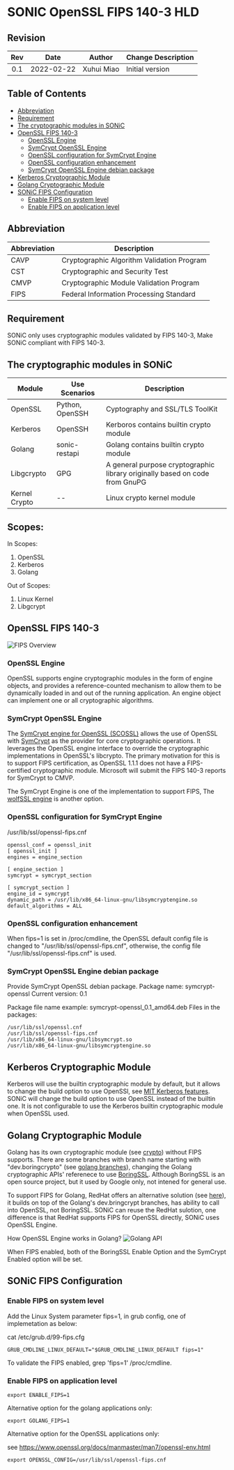 # SONIC OpenSSL FIPS 140-3 HLD

## Revision

|  Rev  | Date       | Author     | Change Description |
| :---: | :--------: | :--------: | ------------------ |
|  0.1  | 2022-02-22 | Xuhui Miao | Initial version    |

## Table of Contents
- [Abbreviation](#abbreviation)
- [Requirement](#requirement)
- [The cryptographic modules in SONiC](#the-cryptographic-modules-in-SONiC)
- [OpenSSL FIPS 140-3](#OpenSSL-FIPS-140-3)
  * [OpenSSL Engine](#OpenSSL-Engine)
  * [SymCrypt OpenSSL Engine](#symCrypt-openSSL-engine)
  * [OpenSSL configuration for SymCrypt Engine](#OpenSSL-configuration-for-SymCrypt-Engine)
  * [OpenSSL configuration enhancement](#OpenSSL-configuration-enhancement)
  * [SymCrypt OpenSSL Engine debian package](#SymCrypt-OpenSSL-Engine-debian-package)
- [Kerberos Cryptographic Module](#Kerberos-Cryptographic-Module)
- [Golang Cryptographic Module](#Golang-Cryptographic-Module)
- [SONiC FIPS Configuration](#SONiC-FIPS-Configuration)
  * [Enable FIPS on system level](#Enable-FIPS-on-system-level)
  * [Enable FIPS on application level](#Enable-FIPS-on-application-level)


## Abbreviation

| Abbreviation | Description                                  |
| ------------ | -------------------------------------------- |
| CAVP         | Cryptographic Algorithm Validation Program   |
| CST          | Cryptographic and Security Test              |
| CMVP         | Cryptographic Module Validation Program      |
| FIPS         | Federal Information Processing Standard      |

## Requirement
SONiC only uses cryptographic modules validated by FIPS 140-3, Make SONiC compliant with FIPS 140-3.

## The cryptographic modules in SONiC

| Module   | Use Scenarios | Description                                                |
| -------------------- | --------------- | -------------------------------------------- |
| OpenSSL              | Python, OpenSSH | Cyptography and SSL/TLS ToolKit              |
| Kerberos             | OpenSSH         | Kerboros contains builtin crypto module      |
| Golang               | sonic-restapi   | Golang contains builtin crypto module         |
| Libgcrypto           | GPG             | A general purpose cryptographic library originally based on code from GnuPG |
| Kernel Crypto        | --              | Linux crypto kernel module |

## Scopes:
In Scopes:
1. OpenSSL
2. Kerberos
3. Golang

Out of Scopes:
1. Linux Kernel
2. Libgcrypt


## OpenSSL FIPS 140-3

![FIPS Overview](images/fips-overview.png)

### OpenSSL Engine
OpenSSL supports engine cryptographic modules in the form of engine objects, and provides a reference-counted mechanism to allow them to be dynamically loaded in and out of the running application. An engine object can implement one or all cryptographic algorithms.

### SymCrypt OpenSSL Engine
The [SymCrypt engine for OpenSSL (SCOSSL)](https://github.com/microsoft/SymCrypt-OpenSSL) allows the use of OpenSSL with [SymCrypt](https://github.com/microsoft/SymCrypt) as the provider for core cryptographic operations. It leverages the OpenSSL engine interface to override the cryptographic implementations in OpenSSL's libcrypto. The primary motivation for this is to support FIPS certification, as OpenSSL 1.1.1 does not have a FIPS-certified cryptographic module. Microsoft will submit the FIPS 140-3 reports for SymCrypt to CMVP.

The SymCrypt Engine is one of the implementation to support FIPS, The [wolfSSL engine](https://github.com/wolfSSL/wolfEngine) is another option.

### OpenSSL configuration for SymCrypt Engine

/usr/lib/ssl/openssl-fips.cnf 
```
openssl_conf = openssl_init
[ openssl_init ]
engines = engine_section

[ engine_section ]
symcrypt = symcrypt_section

[ symcrypt_section ]
engine_id = symcrypt
dynamic_path = /usr/lib/x86_64-linux-gnu/libsymcryptengine.so
default_algorithms = ALL
```

### OpenSSL configuration enhancement
When fips=1 is set in /proc/cmdline, the OpenSSL default config file is changed to "/usr/lib/ssl/openssl-fips.cnf", otherwise, the config file "/usr/lib/ssl/openssl-fips.cnf" is used.

### SymCrypt OpenSSL Engine debian package
Provide SymCrypt OpenSSL debian package.
Package name: symcrypt-openssl
Current version: 0.1

Package file name example: symcrypt-openssl_0.1_amd64.deb
Files in the packages:
```
/usr/lib/ssl/openssl.cnf
/usr/lib/ssl/openssl-fips.cnf
/usr/lib/x86_64-linux-gnu/libsymcrypt.so
/usr/lib/x86_64-linux-gnu/libsymcryptengine.so
```

## Kerberos Cryptographic Module
Kerberos will use the builtin cryptographic module by default, but it allows to change the build option to use OpenSSl, see [MIT Kerberos features](https://web.mit.edu/kerberos/krb5-1.13/doc/mitK5features.html). SONiC will change the build option to use OpenSSL instead of the builtin one. It is not configurable to use the Kerberos builtin cryptographic module when OpenSSL used.

## Golang Cryptographic Module
Golang has its own cryptographic module (see [crypto](https://github.com/golang/go/tree/master/src/crypto)) without FIPS supports. There are some branches with branch name starting with "dev.boringcrypto" (see [golang branches](https://github.com/golang/go/branches/all?query=dev.boringcrypto)), changing the Golang cryptographic APIs' referenece to use [BoringSSL](https://github.com/google/boringssl). Although BoringSSL is an open source project, but it used by Google only, not intened for general use.

To support FIPS for Golang, RedHat offers an alternative solution (see [here](https://developers.redhat.com/blog/2019/06/24/go-and-fips-140-2-on-red-hat-enterprise-linux)), it builds on top of the Golang's dev.bringcrypt branches, has ability to call into OpenSSL, not BoringSSL. SONiC can reuse the RedHat sulotion, one difference is that RedHat supports FIPS for OpenSSL directly, SONiC uses OpenSSL Engine.

How OpenSSL Engine works in Golang?
![Golang API](images/golang-api.png)

When FIPS enabled, both of the BoringSSL Enable Option and the SymCrypt Enabled option will be set.

## SONiC FIPS Configuration
### Enable FIPS on system level
Add the Linux System parameter fips=1, in grub config, one of implemetation as below:

cat /etc/grub.d/99-fips.cfg
```
GRUB_CMDLINE_LINUX_DEFAULT="$GRUB_CMDLINE_LINUX_DEFAULT fips=1"
```

To validate the FIPS enabled, grep 'fips=1' /proc/cmdline.

### Enable FIPS on application level
```
export ENABLE_FIPS=1
```

Alternative option for the golang applications only:
```
export GOLANG_FIPS=1
```

Alternative option for the OpenSSL applications only:

see https://www.openssl.org/docs/manmaster/man7/openssl-env.html
```
export OPENSSL_CONFIG=/usr/lib/ssl/openssl-fips.cnf
```
